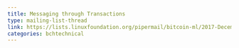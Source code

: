 ```yaml
---
title: Messaging through Transactions
type: mailing-list-thread
link: https://lists.linuxfoundation.org/pipermail/bitcoin-ml/2017-December/000578.html
categories: bchtechnical
---
```

